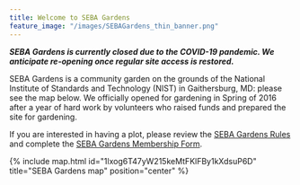 ```yaml
---
title: Welcome to SEBA Gardens
feature_image: "/images/SEBAGardens_thin_banner.png"
---
```


***SEBA Gardens is currently closed due to the COVID-19 pandemic. We anticipate
re-opening once regular site access is restored.***

SEBA Gardens is a community garden on the grounds of the National Institute of
Standards and Technology (NIST) in Gaithersburg, MD: please see the map below.
We officially opened for gardening in Spring of 2016 after a year of hard work
by volunteers who raised funds and prepared the site for gardening.

If you are interested in having a plot, please review the
[SEBA Gardens Rules](/governance/SEBA_Gardens_Rules/) and complete the 
[SEBA Gardens Membership Form](/governance/SEBA_Gardens_Membership_Form.pdf).

{% include map.html
   id="1lxog6T47yW215keMtFKlFBy1kXdsuP6D"
   title="SEBA Gardens map" 
   position="center"
%}
